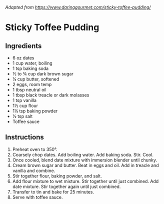 *Adapted from https://www.daringgourmet.com/sticky-toffee-pudding/*

# Sticky Toffee Pudding

## Ingredients
 - 6 oz dates
 - 1 cup water, boiling
 - 1 tsp baking soda
 - ½ to ¾ cup dark brown sugar
 - ¼ cup butter, softened
 - 2 eggs, room temp
 - 1 tbsp neutral oil
 - 1 tbsp black treacle or dark molasses
 - 1 tsp vanilla
 - 1½ cup flour
 - 1¼ tsp baking powder
 - ½ tsp salt
 - Toffee sauce

## Instructions

 1. Preheat oven to 350°.
 2. Coarsely chop dates. Add boiling water. Add baking soda. Stir. Cool.
 3. Once cooled, blend date mixture with immersion blender until chunky.
 4. Cream brown sugar and butter. Beat in eggs and oil. Add in treacle and vanilla and combine.
 5. Stir together flour, baking powder, and salt.
 6. Add flour mixture to wet mixture. Stir together until just combined. Add date mixture. Stir
together again until just combined.
 7. Transfer to tin and bake for 25 minutes.
 8. Serve with toffee sauce.
